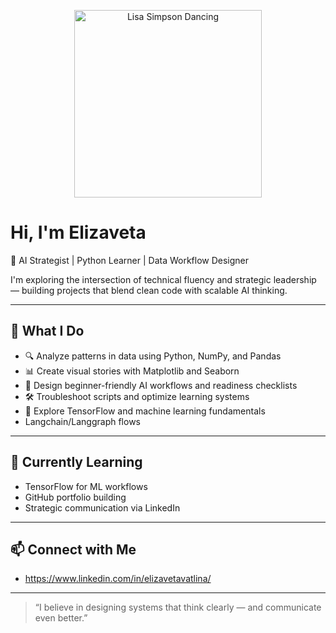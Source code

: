 <p align="center">
  <img src="https://www.deviantart.com/mrtoonlover83/art/Lisa-Simpson-dancing-vector-905369186" alt="Lisa Simpson Dancing" width="300"/>
</p>



# Hi, I'm Elizaveta

🚀 AI Strategist | Python Learner | Data Workflow Designer

I'm exploring the intersection of technical fluency and strategic leadership — building projects that blend clean code with scalable AI thinking.

---

## 🧠 What I Do

- 🔍 Analyze patterns in data using Python, NumPy, and Pandas
- 📊 Create visual stories with Matplotlib and Seaborn
- 🧩 Design beginner-friendly AI workflows and readiness checklists
- 🛠️ Troubleshoot scripts and optimize learning systems
- 🧠 Explore TensorFlow and machine learning fundamentals
- Langchain/Langgraph flows

---

## 🌱 Currently Learning

- TensorFlow for ML workflows  
- GitHub portfolio building  
- Strategic communication via LinkedIn

---

## 📫 Connect with Me

- https://www.linkedin.com/in/elizavetavatlina/

---

> “I believe in designing systems that think clearly — and communicate even better.”
